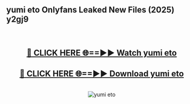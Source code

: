 <h2>yumi eto Onlyfans Leaked New Files (2025) y2gj9</h2>
<br>
<div align="center">
<h2><a href="https://mediafiles.top/yumi_eto&ref=git" rel="nofollow">🔴 CLICK HERE 🌐==►► Watch yumi eto</a></h2>
<h2><a href="https://mediafiles.top/yumi_eto&ref=git" rel="nofollow">🔴 CLICK HERE 🌐==►► Download yumi eto</a></h2>
<br>
<a href="https://mediafiles.top/yumi_eto&ref=git" rel="nofollow" data-target="animated-image.originalLink"><img src="https://i.ibb.co.com/xMMVF88/686577567.gif" alt="yumi eto" style="max-width: 100%; display: inline-block;" data-target="animated-image.originalImage"></a>
</div>
<br>
<br>
